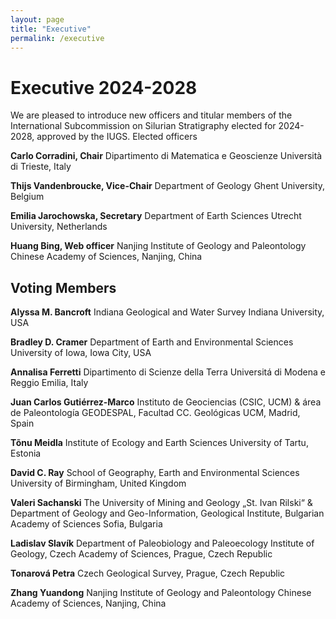 ```yaml
---
layout: page
title: "Executive"
permalink: /executive
---
```


# Executive 2024-2028

We are pleased to introduce new officers and titular members of the International Subcommission on Silurian Stratigraphy elected for 2024-2028, approved by the IUGS. 
Elected officers

**Carlo Corradini, Chair** 
Dipartimento di Matematica e Geoscienze
Università di Trieste, Italy 

**Thijs Vandenbroucke, Vice-Chair**
Department of Geology
Ghent University, Belgium

**Emilia Jarochowska, Secretary**
Department of Earth Sciences
Utrecht University, Netherlands

**Huang Bing, Web officer**
Nanjing Institute of Geology and Paleontology
Chinese Academy of Sciences, Nanjing, China


## Voting Members

**Alyssa M. Bancroft**
Indiana Geological and Water Survey
Indiana University, USA

**Bradley D. Cramer**
Department of Earth and Environmental Sciences
University of Iowa, Iowa City, USA

**Annalisa Ferretti**
Dipartimento di Scienze della Terra
Universitá di Modena e Reggio Emilia, Italy

**Juan Carlos Gutiérrez-Marco**
Instituto de Geociencias (CSIC, UCM) & área de Paleontología GEODESPAL, Facultad CC. Geológicas UCM, Madrid, Spain

**Tõnu Meidla**
Institute of Ecology and Earth Sciences
University of Tartu, Estonia

**David C. Ray**
School of Geography, Earth and Environmental Sciences
University of Birmingham, United Kingdom

**Valeri Sachanski**
The University of Mining and Geology „St. Ivan Rilski“ & Department of Geology and Geo-Information, Geological Institute, Bulgarian Academy of Sciences
Sofia, Bulgaria

**Ladislav Slavík**
Department of Paleobiology and Paleoecology
Institute of Geology, Czech Academy of Sciences, Prague, Czech Republic

**Tonarová Petra** 
Czech Geological Survey, Prague, Czech Republic

**Zhang Yuandong**
Nanjing Institute of Geology and Paleontology
Chinese Academy of Sciences, Nanjing, China
